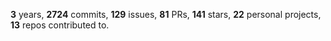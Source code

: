 **3** years, **2724** commits, **129** issues, **81** PRs, **141** stars, **22** personal projects, **13** repos contributed to.
